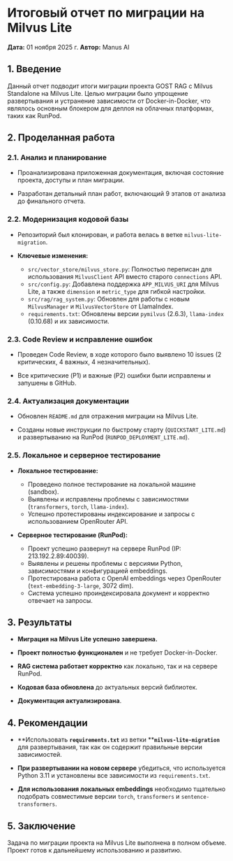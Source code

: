# Итоговый отчет по миграции на Milvus Lite

**Дата:** 01 ноября 2025 г. **Автор:** Manus AI

## 1. Введение

Данный отчет подводит итоги миграции проекта GOST RAG с Milvus Standalone на Milvus Lite. Целью миграции было упрощение развертывания и устранение зависимости от Docker-in-Docker, что являлось основным блокером для деплоя на облачных платформах, таких как RunPod.

## 2. Проделанная работа

### 2.1. Анализ и планирование

- Проанализирована приложенная документация, включая состояние проекта, доступы и план миграции.

- Разработан детальный план работ, включающий 9 этапов от анализа до финального отчета.

### 2.2. Модернизация кодовой базы

- Репозиторий был клонирован, и работа велась в ветке `milvus-lite-migration`.

- **Ключевые изменения:**
  - `src/vector_store/milvus_store.py`: Полностью переписан для использования `MilvusClient` API вместо старого `connections` API.
  - `src/config.py`: Добавлена поддержка `APP_MILVUS_URI` для Milvus Lite, а также `dimension` и `metric_type` для гибкой настройки.
  - `src/rag/rag_system.py`: Обновлен для работы с новым `MilvusManager` и `MilvusVectorStore` от LlamaIndex.
  - `requirements.txt`: Обновлены версии `pymilvus` (2.6.3), `llama-index` (0.10.68) и их зависимости.

### 2.3. Code Review и исправление ошибок

- Проведен Code Review, в ходе которого было выявлено 10 issues (2 критических, 4 важных, 4 незначительных).

- Все критические (P1) и важные (P2) ошибки были исправлены и запушены в GitHub.

### 2.4. Актуализация документации

- Обновлен `README.md` для отражения миграции на Milvus Lite.

- Созданы новые инструкции по быстрому старту (`QUICKSTART_LITE.md`) и развертыванию на RunPod (`RUNPOD_DEPLOYMENT_LITE.md`).

### 2.5. Локальное и серверное тестирование

- **Локальное тестирование:**
  - Проведено полное тестирование на локальной машине (sandbox).
  - Выявлены и исправлены проблемы с зависимостями (`transformers`, `torch`, `llama-index`).
  - Успешно протестированы индексирование и запросы с использованием OpenRouter API.

- **Серверное тестирование (RunPod):**
  - Проект успешно развернут на сервере RunPod (IP: 213.192.2.89:40039).
  - Выявлены и решены проблемы с версиями Python, зависимостями и конфигурацией embeddings.
  - Протестирована работа с OpenAI embeddings через OpenRouter (`text-embedding-3-large`, 3072 dim).
  - Система успешно проиндексировала документ и корректно отвечает на запросы.

## 3. Результаты

- **Миграция на Milvus Lite успешно завершена.**

- **Проект полностью функционален** и не требует Docker-in-Docker.

- **RAG система работает корректно** как локально, так и на сервере RunPod.

- **Кодовая база обновлена** до актуальных версий библиотек.

- **Документация актуализирована**.

## 4. Рекомендации

- **Использовать ****`requirements.txt`**** из ветки ****`milvus-lite-migration`** для развертывания, так как он содержит правильные версии зависимостей.

- **При развертывании на новом сервере** убедиться, что используется Python 3.11 и установлены все зависимости из `requirements.txt`.

- **Для использования локальных embeddings** необходимо тщательно подобрать совместимые версии `torch`, `transformers` и `sentence-transformers`.

## 5. Заключение

Задача по миграции проекта на Milvus Lite выполнена в полном объеме. Проект готов к дальнейшему использованию и развитию.

